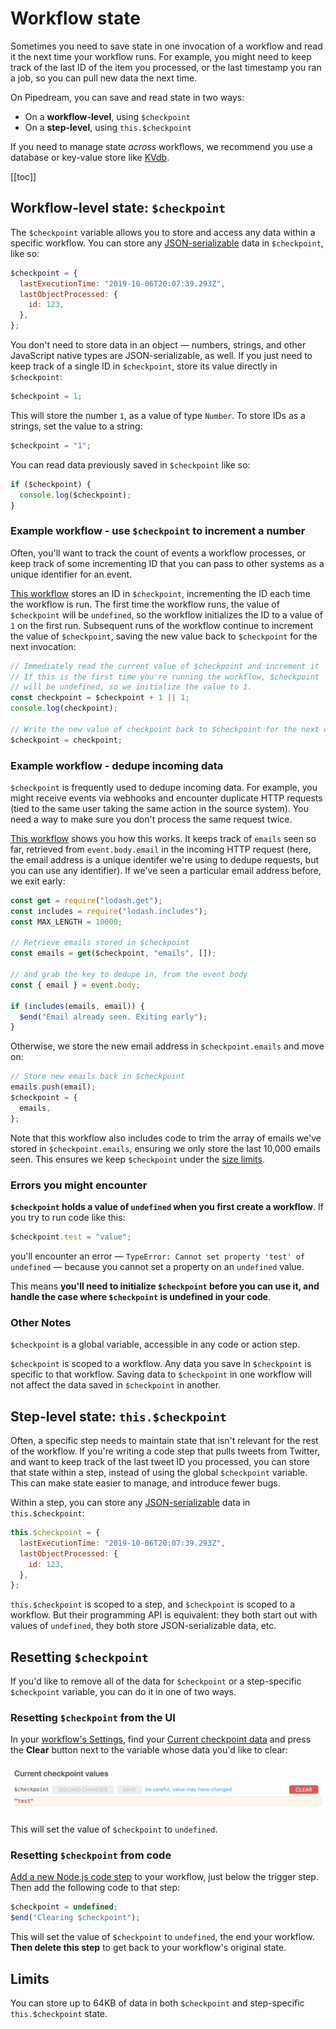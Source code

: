 # Workflow state

Sometimes you need to save state in one invocation of a workflow and read it the next time your workflow runs. For example, you might need to keep track of the last ID of the item you processed, or the last timestamp you ran a job, so you can pull new data the next time.

On Pipedream, you can save and read state in two ways:

- On a **workflow-level**, using `$checkpoint`
- On a **step-level**, using `this.$checkpoint`

If you need to manage state _across_ workflows, we recommend you use a database or key-value store like [KVdb](https://kvdb.io).

[[toc]]

## Workflow-level state: `$checkpoint`

The `$checkpoint` variable allows you to store and access any data within a specific workflow. You can store any [JSON-serializable](https://stackoverflow.com/a/3316779/10795955) data in `$checkpoint`, like so:

```javascript
$checkpoint = {
  lastExecutionTime: "2019-10-06T20:07:39.293Z",
  lastObjectProcessed: {
    id: 123,
  },
};
```

You don't need to store data in an object — numbers, strings, and other JavaScript native types are JSON-serializable, as well. If you just need to keep track of a single ID in `$checkpoint`, store its value directly in `$checkpoint`:

```javascript
$checkpoint = 1;
```

This will store the number `1`, as a value of type `Number`. To store IDs as a strings, set the value to a string:

```javascript
$checkpoint = "1";
```

You can read data previously saved in `$checkpoint` like so:

```javascript
if ($checkpoint) {
  console.log($checkpoint);
}
```

### Example workflow - use `$checkpoint` to increment a number

Often, you'll want to track the count of events a workflow processes, or keep track of some incrementing ID that you can pass to other systems as a unique identifier for an event.

[This workflow](https://pipedream.com/@dylburger/increment-a-number-stored-in-checkpoint-p_aNCYbM/edit) stores an ID in `$checkpoint`, incrementing the ID each time the workflow is run. The first time the workflow runs, the value of `$checkpoint` will be `undefined`, so the workflow initializes the ID to a value of `1` on the first run. Subsequent runs of the workflow continue to increment the value of `$checkpoint`, saving the new value back to `$checkpoint` for the next invocation:

```javascript
// Immediately read the current value of $checkpoint and increment it
// If this is the first time you're running the workflow, $checkpoint
// will be undefined, so we initialize the value to 1.
const checkpoint = $checkpoint + 1 || 1;
console.log(checkpoint);

// Write the new value of checkpoint back to $checkpoint for the next workflow run
$checkpoint = checkpoint;
```

### Example workflow - dedupe incoming data

`$checkpoint` is frequently used to dedupe incoming data. For example, you might receive events via webhooks and encounter duplicate HTTP requests (tied to the same user taking the same action in the source system). You need a way to make sure you don't process the same request twice.

[This workflow](https://pipedream.com/@dylburger/dedupe-based-on-incoming-key-exit-early-if-we-ve-seen-this-key-before-p_brCyAy/edit) shows you how this works. It keeps track of `emails` seen so far, retrieved from `event.body.email` in the incoming HTTP request (here, the email address is a unique identifer we're using to dedupe requests, but you can use any identifier). If we've seen a particular email address before, we exit early:

```javascript
const get = require("lodash.get");
const includes = require("lodash.includes");
const MAX_LENGTH = 10000;

// Retrieve emails stored in $checkpoint
const emails = get($checkpoint, "emails", []);

// and grab the key to dedupe in, from the event body
const { email } = event.body;

if (includes(emails, email)) {
  $end("Email already seen. Exiting early");
}
```

Otherwise, we store the new email address in `$checkpoint.emails` and move on:

```javascript
// Store new emails back in $checkpoint
emails.push(email);
$checkpoint = {
  emails,
};
```

Note that this workflow also includes code to trim the array of emails we've stored in `$checkpoint.emails`, ensuring we only store the last 10,000 emails seen. This ensures we keep `$checkpoint` under the [size limits](#limits).

### Errors you might encounter

**`$checkpoint` holds a value of `undefined` when you first create a workflow**. If you try to run code like this:

```javascript
$checkpoint.test = "value";
```

you'll encounter an error — `TypeError: Cannot set property 'test' of undefined` — because you cannot set a property on an `undefined` value.

This means **you'll need to initialize `$checkpoint` before you can use it, and handle the case where `$checkpoint` is undefined in your code**.

### Other Notes

`$checkpoint` is a global variable, accessible in any code or action step.

`$checkpoint` is scoped to a workflow. Any data you save in `$checkpoint` is specific to that workflow. Saving data to `$checkpoint` in one workflow will not affect the data saved in `$checkpoint` in another.

## Step-level state: `this.$checkpoint`

Often, a specific step needs to maintain state that isn't relevant for the rest of the workflow. If you're writing a code step that pulls tweets from Twitter, and want to keep track of the last tweet ID you processed, you can store that state within a step, instead of using the global `$checkpoint` variable. This can make state easier to manage, and introduce fewer bugs.

Within a step, you can store any [JSON-serializable](https://stackoverflow.com/a/3316779/10795955) data in `this.$checkpoint`:

```javascript
this.$checkpoint = {
  lastExecutionTime: "2019-10-06T20:07:39.293Z",
  lastObjectProcessed: {
    id: 123,
  },
};
```

`this.$checkpoint` is scoped to a step, and `$checkpoint` is scoped to a workflow. But their programming API is equivalent: they both start out with values of `undefined`, they both store JSON-serializable data, etc.

## Resetting `$checkpoint`

If you'd like to remove all of the data for `$checkpoint` or a step-specific `$checkpoint` variable, you can do it in one of two ways.

### Resetting `$checkpoint` from the UI

In your [workflow's Settings](/workflows/settings/), find your [Current checkpoint data](/workflows/settings/#current-checkpoint-values) and press the **Clear** button next to the variable whose data you'd like to clear:

<div>
<img alt="Clear $checkpoint data" src="./images/clear-checkpoint.png">
</div>

This will set the value of `$checkpoint` to `undefined`.

### Resetting `$checkpoint` from code

[Add a new Node.js code step](/workflows/steps/code/#adding-a-code-step) to your workflow, just below the trigger step. Then add the following code to that step:

```javascript
$checkpoint = undefined;
$end("Clearing $checkpoint");
```

This will set the value of `$checkpoint` to `undefined`, the end your workflow. **Then delete this step** to get back to your workflow's original state.

## Limits

You can store up to 64KB of data in both `$checkpoint` and step-specific `this.$checkpoint` state.

<Footer />

